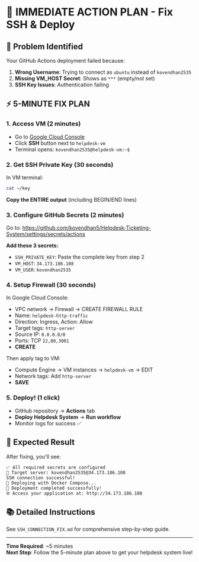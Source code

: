 # 🎯 IMMEDIATE ACTION PLAN - Fix SSH & Deploy

## 🚨 Problem Identified

Your GitHub Actions deployment failed because:

1. **Wrong Username**: Trying to connect as `ubuntu` instead of `kovendhan2535`
2. **Missing VM_HOST Secret**: Shows as `***` (empty/not set)
3. **SSH Key Issues**: Authentication failing

## ⚡ 5-MINUTE FIX PLAN

### 1. Access VM (2 minutes)

- Go to [Google Cloud Console](https://console.cloud.google.com/compute/instances)
- Click **SSH** button next to `helpdesk-vm`
- Terminal opens: `kovendhan2535@helpdesk-vm:~$`

### 2. Get SSH Private Key (30 seconds)

In VM terminal:

```bash
cat ~/key
```

**Copy the ENTIRE output** (including BEGIN/END lines)

### 3. Configure GitHub Secrets (2 minutes)

Go to: https://github.com/kovendhan5/Helpdesk-Ticketing-System/settings/secrets/actions

**Add these 3 secrets:**

- `SSH_PRIVATE_KEY`: Paste the complete key from step 2
- `VM_HOST`: `34.173.186.108`
- `VM_USER`: `kovendhan2535`

### 4. Setup Firewall (30 seconds)

In Google Cloud Console:

- VPC network → Firewall → CREATE FIREWALL RULE
- Name: `helpdesk-http-traffic`
- Direction: Ingress, Action: Allow
- Target tags: `http-server`
- Source IP: `0.0.0.0/0`
- Ports: TCP `22,80,3001`
- **CREATE**

Then apply tag to VM:

- Compute Engine → VM instances → `helpdesk-vm` → EDIT
- Network tags: Add `http-server`
- **SAVE**

### 5. Deploy! (1 click)

- GitHub repository → **Actions** tab
- **Deploy Helpdesk System** → **Run workflow**
- Monitor logs for success ✅

## 🎉 Expected Result

After fixing, you'll see:

```
✅ All required secrets are configured
🎯 Target server: kovendhan2535@34.173.186.108
SSH connection successful!
🚀 Deploying with Docker Compose...
🎉 Deployment completed successfully!
🌐 Access your application at: http://34.173.186.108
```

## 📚 Detailed Instructions

See `SSH_CONNECTION_FIX.md` for comprehensive step-by-step guide.

---

**Time Required**: ~5 minutes  
**Next Step**: Follow the 5-minute plan above to get your helpdesk system live!
